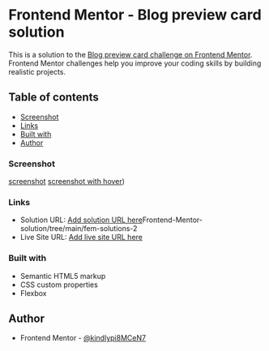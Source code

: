 # Frontend Mentor - Blog preview card solution

This is a solution to the [Blog preview card challenge on Frontend Mentor](https://www.frontendmentor.io/challenges/blog-preview-card-ckPaj01IcS). Frontend Mentor challenges help you improve your coding skills by building realistic projects. 

## Table of contents
  - [Screenshot](#screenshot)
  - [Links](#links)
  - [Built with](#built-with)
  - [Author](#author)








### Screenshot

[screenshot](image-3.png)
[screenshot with hover](image-1.png))



### Links

- Solution URL: [Add solution URL here](https://github.com/kindlypi8MCeN7/)Frontend-Mentor-solution/tree/main/fem-solutions-2
- Live Site URL: [Add live site URL here](https://frontend-mentor-solution-opal.vercel.app/)



### Built with

- Semantic HTML5 markup
- CSS custom properties
- Flexbox


## Author

- Frontend Mentor - [@kindlypi8MCeN7](https://www.frontendmentor.io/profile/kindlypi8MCeN7)




